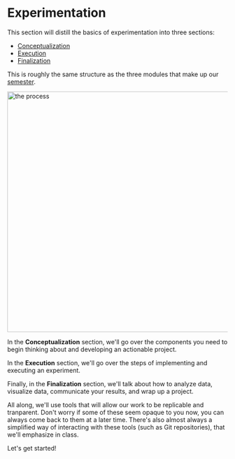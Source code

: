 # Experimentation

This section will distill the basics of experimentation into three sections: 

* [Conceptualization](https://avakiai.com/expra_winter2021-2022/experimentation/conceptualization.html)
* [Execution](https://avakiai.com/expra_winter2021-2022/experimentation/execution.html)
* [Finalization](https://avakiai.com/expra_winter2021-2022/experimentation/finalization.html)

This is roughly the same structure as the three modules that make up our [semester](https://avakiai.com/expra_winter2021-2022/syllabus.html).


<img src="../static/the_process_0.png" alt="the process" class="mx-auto d-block" width="550px">


In the **Conceptualization** section, we'll go over the components you need to begin thinking about and developing an actionable project. 

In the **Execution** section, we'll go over the steps of implementing and executing an experiment. 

Finally, in the **Finalization** section, we'll talk about how to analyze data, visualize data, communicate your results, and wrap up a project. 

All along, we'll use tools that will allow our work to be replicable and tranparent. Don't worry if some of these seem opaque to you now, you
can always come back to them at a later time. There's also almost always a simplified way of interacting with these tools (such as Git repositories), 
that we'll emphasize in class. 

Let's get started!